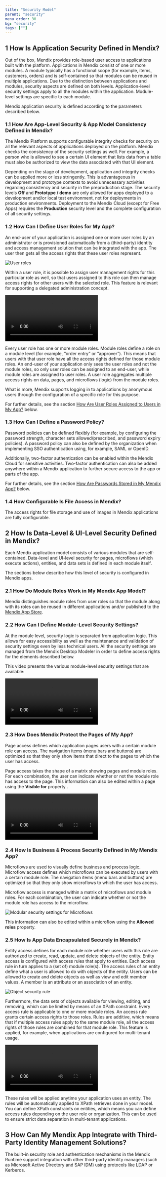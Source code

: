 ```yaml
---
title: "Security Model"
parent: "security"
menu_order: 30
bg: "security"
tags: [""]
---
```


## 1 How Is Application Security Defined in Mendix?

Out of the box, Mendix provides role-based user access to applications built with the platform. Applications in Mendix consist of one or more modules. A module typically has a functional scope (for example, items, customers, orders) and is self-contained so that modules can be reused in multiple applications. Due to the distinction between applications and modules, security aspects are defined on both levels. Application-level security settings apply to all the modules within the application. Module-level settings are specific to each module.

Mendix application security is defined according to the parameters described below.

### 1.1 How Are App-Level Security & App Model Consistency Defined in Mendix?

The Mendix Platform supports configurable integrity checks for security on all the relevant aspects of applications deployed on the platform. Mendix checks the consistency of the security settings as well. For example, a person who is allowed to see a certain UI element that lists data from a table must also be authorized to view the data associated with that UI element.

Depending on the stage of development, application and integrity checks can be applied more or less stringently. This is advantageous in development and prototype contexts to avoid unnecessary activities regarding consistency and security in the preproduction stage. The security levels **Off** and **Prototype / demo** are only allowed for apps deployed to a development and/or local test environment, not for deployments in production environments. Deployment to the Mendix Cloud (except for Free Apps) requires the **Production** security level and the complete configuration of all security settings.

### 1.2 How Can I Define User Roles for My App?

An end-user of your application is assigned one or more user roles by an administrator or is provisioned automatically from a (third-party) identity and access management solution that can be integrated with the app. The user then gets all the access rights that these user roles represent.

![User roles](attachments/figure-3-user-roles.png)

Within a user role, it is possible to assign user management rights for this particular role as well, so that users assigned to this role can then manage access rights for other users with the selected role. This feature is relevant for supporting a delegated administration concept.

<video controls src="attachments/DM_ProjectSecurity.mp4">VIDEO</video>

Every user role has one or more module roles. Module roles define a role on a module level (for example, “order entry” or “approver”). This means that users with that user role have all the access rights defined for those module roles. An end-user of your application only sees the user roles and not the module roles, so only user roles can be assigned to an end-user, while module roles are assigned to user roles. A user role aggregates multiple access rights on data, pages, and microflows (logic) from the module roles.

What is more, Mendix supports logging in to applications by anonymous users through the configuration of a specific role for this purpose.

For further details, see the section [How Are User Roles Assigned to Users in My App?](#user-roles-assigned) below.

### 1.3 How Can I Define a Password Policy?

Password policies can be defined flexibly (for example, by configuring the password strength, character sets allowed/prescribed, and password expiry policies). A password policy can also be defined by the organization when implementing SSO authentication using, for example, SAML or OpenID.

Additionally, two-factor authentication can be enabled within the Mendix Cloud for sensitive activities. Two-factor authentication can also be added anywhere within a Mendix application to further secure access to the app or parts of the app.

For further details, see the section [How Are Passwords Stored in My Mendix App?](#password) below.

### 1.4 How Configurable Is File Access in Mendix?

The access rights for file storage and use of images in Mendix applications are fully configurable.

## 2 How Is Data-Level & UI-Level Security Defined in Mendix?

Each Mendix application model consists of various modules that are self-contained. Data-level and UI-level security for pages, microflows (which execute actions), entities, and data sets is defined in each module itself.

The sections below describe how this level of security is configured in Mendix apps.

### 2.1 How Do Module Roles Work in My Mendix App Model?

Mendix distinguishes module roles from user roles so that the module along with its roles can be reused in different applications and/or published to the [Mendix App Store](https://appstore.home.mendix.com/index3.html).

### 2.2 How Can I Define Module-Level Security Settings?

At the module level, security logic is separated from application logic. This allows for easy accessibility as well as the maintenance and validation of security settings even by less technical users. All the security settings are managed from the Mendix Desktop Modeler in order to define access rights for the elements described below.

This video presents the various module-level security settings that are available:

<video controls src="attachments/DM_ModuleSecurity.mp4">VIDEO</video>

### 2.3 How Does Mendix Protect the Pages of My App?

Page access defines which application pages users with a certain module role can access. The navigation items (menu bars and buttons) are optimized so that they only show items that direct to the pages to which the user has access.

Page access takes the shape of a matrix showing pages and module roles. For each combination, the user can indicate whether or not the module role has access to the page. This information can also be edited within a page using the **Visible for** property .

<video controls src="attachments/ModuleSecurity.mp4">VIDEO</video>

### 2.4 How Is Business & Process Security Defined in My Mendix App?

Microflows are used to visually define business and process logic. Microflow access defines which microflows can be executed by users with a certain module role. The navigation items (menu bars and buttons) are optimized so that they only show microflows to which the user has access.

Microflow access is managed within a matrix of microflows and module roles. For each combination, the user can indicate whether or not the module role has access to the microflow.

![Modular security settings for Microflows](attachments/figure-5-modular-security-for-microflows.png)

This information can also be edited within a microflow using the **Allowed roles** property.

### 2.5  How Is App Data Encapsulated Securely in Mendix?

Entity access defines for each module role whether users with this role are authorized to create, read, update, and delete objects of the entity. Entity access is configured with access rules that apply to entities. Each access rule in turn applies to a (set of) module role(s). The access rules of an entity define what a user is allowed to do with objects of the entity. Users can be allowed to create and delete objects as well as view and edit member values. A member is an attribute or an association of an entity.

![Object security rule](attachments/figure-6-object-security-role.png)

Furthermore, the data sets of objects available for viewing, editing, and removing, which can be limited by means of an XPath constraint. Every access rule is applicable to one or more module roles. An access rule grants certain access rights to those roles. Rules are additive, which means that if multiple access rules apply to the same module role, all the access rights of those rules are combined for that module role. This feature is applied, for example, when applications are configured for multi-tenant usage.

<video controls src="attachments/DM_XpathSecurity.mp4">VIDEO</video>

These rules will be applied anytime your application uses an entity. The rules will be automatically applied to XPath retrieves done in your model. You can define XPath constraints on entities, which means you can define access rules depending on the user role or organization. This can be used to ensure strict data separation in multi-tenant applications.

## 3 How Can My Mendix App Integrate with Third-Party Identity Management Solutions?

The built-in security role and authentication mechanisms in the Mendix Runtime support integration with other third-party identity managers (such as Microsoft Active Directory and SAP IDM) using protocols like LDAP or Kerberos.
